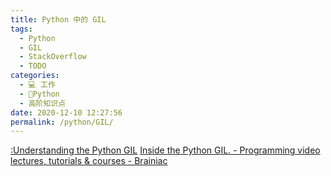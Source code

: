 ```yaml
---
title: Python 中的 GIL
tags: 
  - Python
  - GIL
  - StackOverflow
  - TODO
categories: 
  - 💻 工作
  - 🐍Python
  - 高阶知识点
date: 2020-12-10 12:27:56
permalink: /python/GIL/
---
```

[:Understanding the Python GIL](http://www.dabeaz.com/GIL/)
[Inside the Python GIL. - Programming video lectures, tutorials & courses - Brainiac](http://brainiac.io/videos/91/inside-the-python-gil)